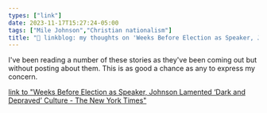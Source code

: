 ```yaml
---
types: ["link"]
date: 2023-11-17T15:27:24-05:00
tags: ["Mile Johnson","Christian nationalism"]
title: "🔗 linkblog: my thoughts on 'Weeks Before Election as Speaker, Johnson Lamented ‘Dark and Depraved’ Culture - The New York Times'"
---
```

I've been reading a number of these stories as they've been coming out but without posting about them. This is as good a chance as any to express my concern.

[link to "Weeks Before Election as Speaker, Johnson Lamented ‘Dark and Depraved’ Culture - The New York Times"](https://www.nytimes.com/2023/11/17/us/politics/mike-johnson-prayer-call.html)
